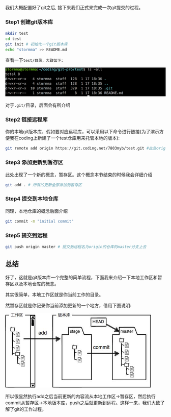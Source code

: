 我们大概配置好了git之后, 接下来我们正式来完成一次git提交的过程。

### Step1 创建git版本库

```bash
mkdir test
cd test
git init # 初始化一个git版本库
echo "stormma" >> README.md
```

查看一下`test/目录，大致如下:`

![](/assets/git-test.png)

对于`.git/`目录，后面会有所介绍

### Step2 链接远程库

你的本地git版本库，假如要对应远程库，可以采用以下命令进行链接\(为了演示方便我在coding上新建了一个test仓库用来托管本地的版本\):

```bash
git remote add origin https://git.coding.net/7803myb/test.git #此处origin就是远程名
```

### Step3 添加更新到暂存区

此处出现了一个新的概念，暂存区。这个概念本节结束的时候我会详细介绍

```bash
git add . # 所有的更新全部添加到暂存区
```

### Step4 提交到本地仓库

同理，本地仓库的概念后面介绍

```bash
git commit -m "initial commit"
```

### Step5 提交到远程

```bash
git push origin master # 提交到远程名为origin的仓库的master分支上去    
```

## 总结

好了，这就是git版本库一个完整的简单流程，下面我来介绍一下本地工作区和暂存区以及本地仓库的概念。



其实很简单，本地工作区就是你当前工作的目录。

然暂存区就是你记录你当前添加更新的一个地方，借用下图说明:

![](/assets/stage.png)

所以很显然执行add之后当前更新的内容流从本地工作区-&gt;暂存区，然后执行commit从暂存区-&gt;本地版本库，push之后就更新到远程。这样一来，我们大致了解了git的工作过程。

